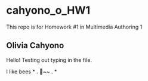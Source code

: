 # cahyono_o_HW1
This repo is for Homework #1 in Multimedia Authoring 1

## Olivia Cahyono
Hello! Testing out typing in the file.

I like bees * . 🐝~~ . *
